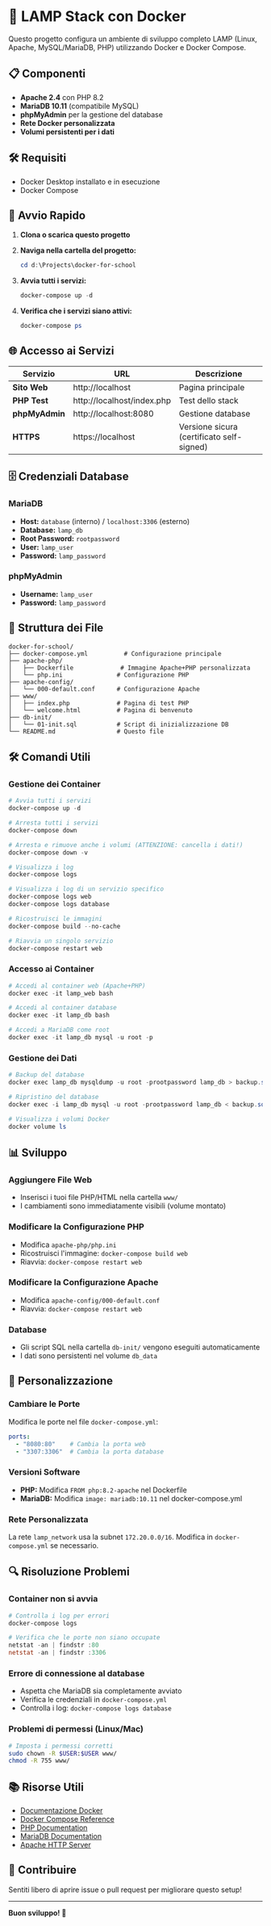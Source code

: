 # 🚀 LAMP Stack con Docker

Questo progetto configura un ambiente di sviluppo completo LAMP (Linux, Apache, MySQL/MariaDB, PHP) utilizzando Docker e Docker Compose.

## 📋 Componenti

- **Apache 2.4** con PHP 8.2
- **MariaDB 10.11** (compatibile MySQL)
- **phpMyAdmin** per la gestione del database
- **Rete Docker personalizzata**
- **Volumi persistenti per i dati**

## 🛠️ Requisiti

- Docker Desktop installato e in esecuzione
- Docker Compose

## 🚀 Avvio Rapido

1. **Clona o scarica questo progetto**
2. **Naviga nella cartella del progetto:**
   ```powershell
   cd d:\Projects\docker-for-school
   ```

3. **Avvia tutti i servizi:**
   ```powershell
   docker-compose up -d
   ```

4. **Verifica che i servizi siano attivi:**
   ```powershell
   docker-compose ps
   ```

## 🌐 Accesso ai Servizi

| Servizio | URL | Descrizione |
|----------|-----|-------------|
| **Sito Web** | http://localhost | Pagina principale |
| **PHP Test** | http://localhost/index.php | Test dello stack |
| **phpMyAdmin** | http://localhost:8080 | Gestione database |
| **HTTPS** | https://localhost | Versione sicura (certificato self-signed) |

## 🗄️ Credenziali Database

### MariaDB
- **Host:** `database` (interno) / `localhost:3306` (esterno)
- **Database:** `lamp_db`
- **Root Password:** `rootpassword`
- **User:** `lamp_user`
- **Password:** `lamp_password`

### phpMyAdmin
- **Username:** `lamp_user`
- **Password:** `lamp_password`

## 📁 Struttura dei File

```
docker-for-school/
├── docker-compose.yml          # Configurazione principale
├── apache-php/
│   ├── Dockerfile             # Immagine Apache+PHP personalizzata
│   └── php.ini               # Configurazione PHP
├── apache-config/
│   └── 000-default.conf      # Configurazione Apache
├── www/
│   ├── index.php             # Pagina di test PHP
│   └── welcome.html          # Pagina di benvenuto
├── db-init/
│   └── 01-init.sql           # Script di inizializzazione DB
└── README.md                 # Questo file
```

## 🛠️ Comandi Utili

### Gestione dei Container

```powershell
# Avvia tutti i servizi
docker-compose up -d

# Arresta tutti i servizi
docker-compose down

# Arresta e rimuove anche i volumi (ATTENZIONE: cancella i dati!)
docker-compose down -v

# Visualizza i log
docker-compose logs

# Visualizza i log di un servizio specifico
docker-compose logs web
docker-compose logs database

# Ricostruisci le immagini
docker-compose build --no-cache

# Riavvia un singolo servizio
docker-compose restart web
```

### Accesso ai Container

```powershell
# Accedi al container web (Apache+PHP)
docker exec -it lamp_web bash

# Accedi al container database
docker exec -it lamp_db bash

# Accedi a MariaDB come root
docker exec -it lamp_db mysql -u root -p
```

### Gestione dei Dati

```powershell
# Backup del database
docker exec lamp_db mysqldump -u root -prootpassword lamp_db > backup.sql

# Ripristino del database
docker exec -i lamp_db mysql -u root -prootpassword lamp_db < backup.sql

# Visualizza i volumi Docker
docker volume ls
```

## 📊 Sviluppo

### Aggiungere File Web
- Inserisci i tuoi file PHP/HTML nella cartella `www/`
- I cambiamenti sono immediatamente visibili (volume montato)

### Modificare la Configurazione PHP
- Modifica `apache-php/php.ini`
- Ricostruisci l'immagine: `docker-compose build web`
- Riavvia: `docker-compose restart web`

### Modificare la Configurazione Apache
- Modifica `apache-config/000-default.conf`
- Riavvia: `docker-compose restart web`

### Database
- Gli script SQL nella cartella `db-init/` vengono eseguiti automaticamente
- I dati sono persistenti nel volume `db_data`

## 🔧 Personalizzazione

### Cambiare le Porte
Modifica le porte nel file `docker-compose.yml`:
```yaml
ports:
  - "8080:80"    # Cambia la porta web
  - "3307:3306"  # Cambia la porta database
```

### Versioni Software
- **PHP:** Modifica `FROM php:8.2-apache` nel Dockerfile
- **MariaDB:** Modifica `image: mariadb:10.11` nel docker-compose.yml

### Rete Personalizzata
La rete `lamp_network` usa la subnet `172.20.0.0/16`. 
Modifica in `docker-compose.yml` se necessario.

## 🔍 Risoluzione Problemi

### Container non si avvia
```powershell
# Controlla i log per errori
docker-compose logs

# Verifica che le porte non siano occupate
netstat -an | findstr :80
netstat -an | findstr :3306
```

### Errore di connessione al database
- Aspetta che MariaDB sia completamente avviato
- Verifica le credenziali in `docker-compose.yml`
- Controlla i log: `docker-compose logs database`

### Problemi di permessi (Linux/Mac)
```bash
# Imposta i permessi corretti
sudo chown -R $USER:$USER www/
chmod -R 755 www/
```

## 📚 Risorse Utili

- [Documentazione Docker](https://docs.docker.com/)
- [Docker Compose Reference](https://docs.docker.com/compose/)
- [PHP Documentation](https://www.php.net/docs.php)
- [MariaDB Documentation](https://mariadb.org/documentation/)
- [Apache HTTP Server](https://httpd.apache.org/docs/)

## 🤝 Contribuire

Sentiti libero di aprire issue o pull request per migliorare questo setup!

---

**Buon sviluppo! 🎉**
